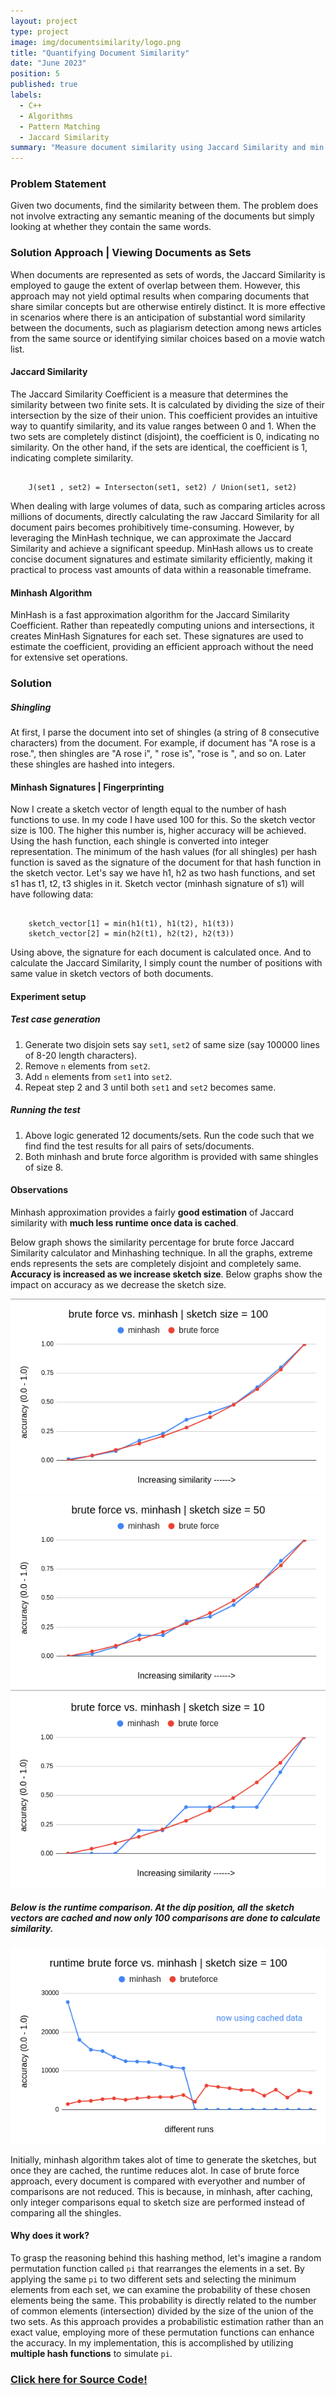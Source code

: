 ```yaml
---
layout: project
type: project
image: img/documentsimilarity/logo.png
title: "Quantifying Document Similarity"
date: "June 2023"
position: 5
published: true
labels:
  - C++
  - Algorithms
  - Pattern Matching
  - Jaccard Similarity
summary: "Measure document similarity using Jaccard Similarity and min hashing technique. Represent the document as set of shingles for minhash calculation. Compare the performance with different metrics of the algorithms. Finally compare it with brute force approach."
---
```


### Problem Statement
Given two documents, find the similarity between them. The problem does not involve extracting any semantic meaning of the documents but simply looking at whether they contain the same words.

### Solution Approach | Viewing Documents as Sets
When documents are represented as sets of words, the Jaccard Similarity is employed to gauge the extent of overlap between them. However, this approach may not yield optimal results when comparing documents that share similar concepts but are otherwise entirely distinct. It is more effective in scenarios where there is an anticipation of substantial word similarity between the documents, such as plagiarism detection among news articles from the same source or identifying similar choices based on a movie watch list.

#### Jaccard Similarity
The Jaccard Similarity Coefficient is a measure that determines the similarity between two finite sets. It is calculated by dividing the size of their intersection by the size of their union. This coefficient provides an intuitive way to quantify similarity, and its value ranges between 0 and 1. When the two sets are completely distinct (disjoint), the coefficient is 0, indicating no similarity. On the other hand, if the sets are identical, the coefficient is 1, indicating complete similarity. 

```

    J(set1 , set2) = Intersecton(set1, set2) / Union(set1, set2)

```
When dealing with large volumes of data, such as comparing articles across millions of documents, directly calculating the raw Jaccard Similarity for all document pairs becomes prohibitively time-consuming. However, by leveraging the MinHash technique, we can approximate the Jaccard Similarity and achieve a significant speedup. MinHash allows us to create concise document signatures and estimate similarity efficiently, making it practical to process vast amounts of data within a reasonable timeframe. 

#### Minhash Algorithm
MinHash is a fast approximation algorithm for the Jaccard Similarity Coefficient. Rather than repeatedly computing unions and intersections, it creates MinHash Signatures for each set. These signatures are used to estimate the coefficient, providing an efficient approach without the need for extensive set operations.

### Solution

##### Shingling
At first, I parse the document into set of shingles (a string of 8 consecutive characters) from the document. For example, if document has "A rose is a rose.", then shingles are "A rose i", " rose is", "rose is ", and so on. Later these shingles are hashed into integers.

#### Minhash Signatures | Fingerprinting
Now I create a sketch vector of length equal to the number of hash functions to use. In my code I have used 100 for this. So the sketch vector size is 100. The higher this number is, higher accuracy will be achieved. Using the hash function, each shingle is converted into integer representation. The minimum of the hash values (for all shingles) per hash function is saved as the signature of the document for that hash function in the sketch vector. Let's say we have h1, h2 as two hash functions, and set s1 has t1, t2, t3 shigles in it. Sketch vector (minhash signature of s1) will have following data:

```

    sketch_vector[1] = min(h1(t1), h1(t2), h1(t3))
    sketch_vector[2] = min(h2(t1), h2(t2), h2(t3))

```

Using above, the signature for each document is calculated once.
And to calculate the Jaccard Similarity, I simply count the number of positions with same value in sketch vectors of both documents.

#### Experiment setup

##### Test case generation
1. Generate two disjoin sets say `set1`, `set2` of same size (say 100000 lines of 8-20 length characters).
2. Remove `n` elements from `set2`.
3. Add `n` elements from `set1` into `set2`.
4. Repeat step 2 and 3 until both `set1` and `set2` becomes same.

##### Running the test
1. Above logic generated 12 documents/sets. Run the code such that we find find the test results for all pairs of sets/documents.
2. Both minhash and brute force algorithm is provided with same shingles of size 8.

#### Observations
Minhash approximation provides a fairly **good estimation** of Jaccard similarity with **much less runtime once data is cached**.

Below graph shows the similarity percentage for brute force Jaccard Similarity calculator and Minhashing technique. In all the graphs, extreme ends represents the sets are completely disjoint and completely same. **Accuracy is increased as we increase sketch size**. Below graphs show the impact on accuracy as we decrease the sketch size.

<img class="img-fluid" src="../img/documentsimilarity/accuracy_100.png" >

<img class="img-fluid" src="../img/documentsimilarity/accuracy_50.png" >

<img class="img-fluid" src="../img/documentsimilarity/accuracy_10.png" >


##### Below is the runtime comparison. At the dip position, all the sketch vectors are cached and now only 100 comparisons are done to calculate similarity.

<img class="img-fluid" src="../img/documentsimilarity/runtime_100.png" >

Initially, minhash algorithm takes alot of time to generate the sketches, but once they are cached, the runtime reduces alot.
In case of brute force approach, every document is compared with everyother and number of comparisons are not reduced. This is because, in minhash, after caching, only integer comparisons equal to sketch size are performed instead of comparing all the shingles.


#### Why does it work?

To grasp the reasoning behind this hashing method, let's imagine a random permutation function called `pi` that rearranges the elements in a set. By applying the same `pi` to two different sets and selecting the minimum elements from each set, we can examine the probability of these chosen elements being the same. This probability is directly related to the number of common elements (intersection) divided by the size of the union of the two sets. As this approach provides a probabilistic estimation rather than an exact value, employing more of these permutation functions can enhance the accuracy. In my implementation, this is accomplished by utilizing **multiple hash functions** to simulate `pi`.

### [Click here for Source Code!](https://github.com/pallavi-garg/documentsimilarity)
